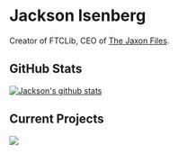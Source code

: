 # Jackson Isenberg

Creator of FTCLib, CEO of [The Jaxon Files](http://www.jaxonfiles.com/).

## GitHub Stats
[![Jackson's github stats](https://github-readme-stats.vercel.app/api?username=jiceberg)](https://github.com/anuraghazra/github-readme-stats)

## Current Projects
<a href="https://github.com/FTCLib/FTCLib">
  <img align="center" src="https://github-readme-stats.vercel.app/api/pin/?username=FTCLib&repo=FTCLib&theme=radical" />
</a>

<!--
**JIceberg/jiceberg** is a ✨ _special_ ✨ repository because its `README.md` (this file) appears on your GitHub profile.

Here are some ideas to get you started:

- 🔭 I’m currently working on ...
- 🌱 I’m currently learning ...
- 👯 I’m looking to collaborate on ...
- 🤔 I’m looking for help with ...
- 💬 Ask me about ...
- 📫 How to reach me: ...
- 😄 Pronouns: ...
- ⚡ Fun fact: ...
-->
